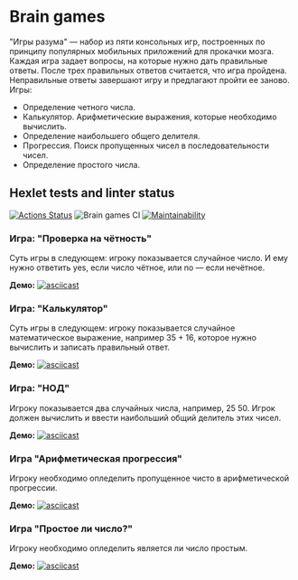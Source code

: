 # Brain games

"Игры разума" — набор из пяти консольных игр, построенных по принципу популярных мобильных приложений для прокачки мозга. Каждая игра задает вопросы, на которые нужно дать правильные ответы. После трех правильных ответов считается, что игра пройдена. Неправильные ответы завершают игру и предлагают пройти ее заново. Игры:

* Определение четного числа.
* Калькулятор. Арифметические выражения, которые необходимо вычислить.
* Определение наибольшего общего делителя.
* Прогрессия. Поиск пропущенных чисел в последовательности чисел.
* Определение простого числа.

## Hexlet tests and linter status

[![Actions Status](https://github.com/makafonov/python-project-lvl1/workflows/hexlet-check/badge.svg)](https://github.com/makafonov/python-project-lvl1/actions) ![Brain games CI](https://github.com/makafonov/python-project-lvl1/workflows/Brain%20games%20CI/badge.svg) [![Maintainability](https://api.codeclimate.com/v1/badges/54543fe8e81c76b7ffe4/maintainability)](https://codeclimate.com/github/makafonov/python-project-lvl1/maintainability)

### Игра: "Проверка на чётность"

Суть игры в следующем: игроку показывается случайное число. И ему нужно ответить yes, если число чётное, или no — если нечётное.

**Демо:**
[![asciicast](https://asciinema.org/a/NEVKHLYyeRe5NbscVMXJiV1Cj.svg)](https://asciinema.org/a/NEVKHLYyeRe5NbscVMXJiV1Cj)

### Игра: "Калькулятор"

Суть игры в следующем: игроку показывается случайное математическое выражение, например 35 + 16, которое нужно вычислить и записать правильный ответ.

 **Демо:**
[![asciicast](https://asciinema.org/a/390165.svg)](https://asciinema.org/a/390165)

### Игра: "НОД"

Игроку показывается два случайных числа, например, 25 50. Игрок должен вычислить и ввести наибольший общий делитель этих чисел.

 **Демо:**
[![asciicast](https://asciinema.org/a/390173.svg)](https://asciinema.org/a/390173)

### Игра "Арифметическая прогрессия"

Игроку необходимо опледелить пропущенное чисто в арифметической прогрессии.

 **Демо:**
[![asciicast](https://asciinema.org/a/390177.svg)](https://asciinema.org/a/390177)

### Игра "Простое ли число?"

Игроку необходимо опледелить является ли число простым.

**Демо:**
[![asciicast](https://asciinema.org/a/390181.svg)](https://asciinema.org/a/390181)
